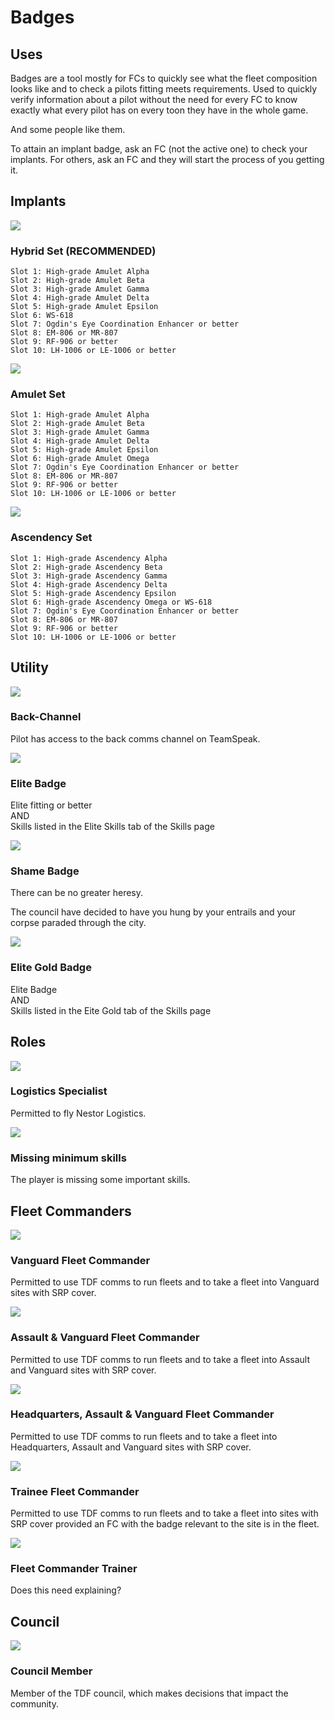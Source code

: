 # Badges

## Uses

Badges are a tool mostly for FCs to quickly see what the fleet composition looks like and to check a pilots fitting meets requirements. Used to quickly verify information about a pilot without the need for every FC to know exactly what every pilot has on every toon they have in the whole game.

And some people like them.

To attain an implant badge, ask an FC (not the active one) to check your implants. For others, ask an FC and they will start the process of you getting it.

## Implants

![](h.png)

### Hybrid Set (RECOMMENDED)

    Slot 1: High-grade Amulet Alpha
    Slot 2: High-grade Amulet Beta
    Slot 3: High-grade Amulet Gamma
    Slot 4: High-grade Amulet Delta
    Slot 5: High-grade Amulet Epsilon
    Slot 6: WS-618
    Slot 7: Ogdin's Eye Coordination Enhancer or better
    Slot 8: EM-806 or MR-807
    Slot 9: RF-906 or better
    Slot 10: LH-1006 or LE-1006 or better

![](a.png)

### Amulet Set

    Slot 1: High-grade Amulet Alpha
    Slot 2: High-grade Amulet Beta
    Slot 3: High-grade Amulet Gamma
    Slot 4: High-grade Amulet Delta
    Slot 5: High-grade Amulet Epsilon
    Slot 6: High-grade Amulet Omega
    Slot 7: Ogdin's Eye Coordination Enhancer or better
    Slot 8: EM-806 or MR-807
    Slot 9: RF-906 or better
    Slot 10: LH-1006 or LE-1006 or better

![](w.png)

### Ascendency Set

    Slot 1: High-grade Ascendency Alpha
    Slot 2: High-grade Ascendency Beta
    Slot 3: High-grade Ascendency Gamma
    Slot 4: High-grade Ascendency Delta
    Slot 5: High-grade Ascendency Epsilon
    Slot 6: High-grade Ascendency Omega or WS-618
    Slot 7: Ogdin's Eye Coordination Enhancer or better
    Slot 8: EM-806 or MR-807
    Slot 9: RF-906 or better
    Slot 10: LH-1006 or LE-1006 or better

## Utility

![](b.png)

### Back-Channel

Pilot has access to the back comms channel on TeamSpeak.

![](e.png)

### Elite Badge

Elite fitting or better  
AND  
Skills listed in the Elite Skills tab of the Skills page

![](shame.png)

### Shame Badge

There can be no greater heresy.

The council have decided to have you hung by your entrails and your corpse paraded through the city.

![](egold.png)

### Elite Gold Badge

Elite Badge  
AND  
Skills listed in the Eite Gold tab of the Skills page

## Roles

![](l.png)

### Logistics Specialist

Permitted to fly Nestor Logistics.

![](alpha.png)

### Missing minimum skills

The player is missing some important skills.

## Fleet Commanders

![](vg.png)

### Vanguard Fleet Commander

Permitted to use TDF comms to run fleets and to take a fleet into Vanguard sites with SRP cover.

![](as.png)

### Assault & Vanguard Fleet Commander

Permitted to use TDF comms to run fleets and to take a fleet into Assault and Vanguard sites with SRP cover.

![](hq.png)

### Headquarters, Assault & Vanguard Fleet Commander

Permitted to use TDF comms to run fleets and to take a fleet into Headquarters, Assault and Vanguard sites with SRP cover.

![](trainee.png)

### Trainee Fleet Commander

Permitted to use TDF comms to run fleets and to take a fleet into sites with SRP cover provided an FC with the badge relevant to the site is in the fleet.

![](trainer.png)

### Fleet Commander Trainer

Does this need explaining?

## Council

![](c.png)

### Council Member

Member of the TDF council, which makes decisions that impact the community.
